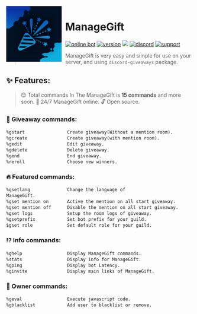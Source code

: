 <img width="150" height="150" style="float: left; margin: 0 10px 0 0;" alt="ManageGift" src="./assets/logo.png">  

# ManageGift

[![online bot](https://discordbots.org/api/widget/status/598564396691750933.png)](https://discordbots.org/bot/598564396691750933)
[![version](https://img.shields.io/github/package-json/v/Hadi-Koubeissi/ManageGift?color=%23dd2349&style=for-the-badge)](https://github.com/Hadi-Koubeissi/ManageGift)
[![](https://img.shields.io/badge/discord.js-v12.2.0-blue.svg?logo=npm&style=for-the-badge)](https://github.com/discordjs)
[![discord](https://img.shields.io/discord/710852417100578849?color=blue&label=DISCORD&style=for-the-badge)](https://discord.gg/7XfV4Md)
[![support](https://img.shields.io/badge/SUPPORT-BY%20PAYPAL-orange?style=for-the-badge)](https://paypal.me/Hadikob)
> ManageGift is very easy and simple for use on your server, and using `discord-giveaways` package.

## ✨ Features:

> 😊 Total сommands In The ManageGift is **15 commands** and more soon.
> 🚀 24/7 ManageGift online.
> 🔓 Open source.

### 🎁 Giveaway commands:

```
%gstart                Create giveaway(Without a mention room).
%gcreate               Create giveaway(with mention room).
%gedit                 Edit giveaway.
%gdelete               Delete giveaway.
%gend                  End giveaway.
%reroll                Choose new winners.
```


### 🔥 Featured commands:

```
%gsetlang              Сhange the language of
ManageGift.
%gset mention on       Active the mention on all start giveaway.
%gset mention off      Disable the mention on all start giveaway.
%gset logs             Setup the room logs of giveaway.
%gsetprefix            Set bot prefix for your guild.
$gset role             Set default role for your guild.
```


### ⁉ Info commands:

```
%ghelp                 Display ManageGift commands.
%stats                 Display info for ManageGift.
%gping                 Display bot Latency.
%ginvite               Display main links of ManageGift.
```


### 👑 Owner commands: 

```
%geval                 Execute javascript code.
%gblacklist            Add user to blacklist or remove.
```